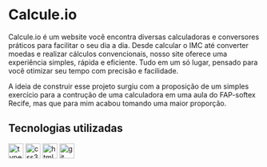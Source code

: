 # Calcule.io

Calcule.io é um website você encontra diversas calculadoras e conversores práticos para facilitar o seu dia a dia. Desde calcular o IMC até converter moedas e realizar cálculos convencionais, nosso site oferece uma experiência simples, rápida e eficiente. Tudo em um só lugar, pensado para você otimizar seu tempo com precisão e facilidade.

A ideia de construir esse projeto surgiu com a proposição de um simples exercício para a  contrução de uma calculadora em uma aula do FAP-softex Recife, mas que para mim acabou tomando uma maior proporção.

<h2>Tecnologias utilizadas</h2>

<img src="https://img.shields.io/badge/TypeScript-3178C6?logo=typescript&logoColor=white&style=for-the-badge" height="30" alt="typescript logo"  />
<img src="https://img.shields.io/badge/CSS3-1572B6?logo=css3&logoColor=white&style=for-the-badge" height="30" alt="css3 logo"  />
<img src="https://img.shields.io/badge/HTML5-E34F26?logo=html5&logoColor=white&style=for-the-badge" height="30" alt="html5 logo"  />
<img src="https://img.shields.io/badge/Git-F05032?logo=git&logoColor=white&style=for-the-badge" height="30" alt="git logo"  />


